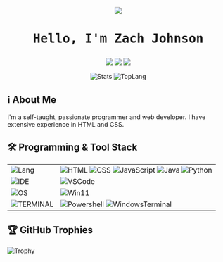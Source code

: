<div align="center">
  
<!------- --Banner-- ------->
![](https://github.com/user-attachments/assets/7c258892-9b00-413f-af2c-ec7486151e20)
<h1><pre>Hello, I'm Zach Johnson</pre></h1>

<a href="https://www.youtube.com/@cardinalboy-fy3lu"><img src="https://img.shields.io/badge/YouTube-FF0000?style=for-the-badge&logo=youtube&logoColor=white"></a>
<a href="mailto:zachrjohnson08@gmail.com"><img src="https://img.shields.io/badge/Gmail-D14836?style=for-the-badge&logo=gmail&logoColor=white"></a>
<a href="https://discordapp.com/users/"><img src="https://img.shields.io/badge/Discord-5865F2?style=for-the-badge&logo=discord&logoColor=white"></a>

<!------- --GitHub Stats-- ------->
![Stats](https://github-readme-stats.vercel.app/api?username=ZRJohnson&show_icons=true&count_private=true&theme=dark)
![TopLang](https://github-readme-stats.vercel.app/api/top-langs/?username=ZRJohnson&langs_count=10&theme=dark)
</div>

<!------- --About Me-- ------->
## ℹ️ About Me
I'm a self-taught, passionate programmer and web developer. I have extensive experience in HTML and CSS.

## 🛠 Programming & Tool Stack

|                                                                   |                                                                                          |
| :-----------------------------------------------------------------|------------------------------------------------------------------------------------------|
| ![Lang](https://img.shields.io/badge/-LANGUAGES-black?style=flat) | ![HTML](https://img.shields.io/badge/-HTML5-E34F26?style=flat&logo=html5&logoColor=white) ![CSS](https://img.shields.io/badge/-CSS3-254bdd?style=flat&logo=css3) ![JavaScript](https://img.shields.io/badge/-JavaScript-C69D00?style=flat&logo=javascript&logoColor=white) ![Java](https://img.shields.io/badge/Java-%23ED8B00?style=flat&logo=openjdk&logoColor=white) ![Python](https://img.shields.io/badge/Python-3776AB?style=flat&logo=python&logoColor=ffdd54)|
| ![IDE](https://img.shields.io/badge/-IDE-black?style=flat)        |  ![VSCode](https://img.shields.io/badge/VSCode-0078D4?style=flat&logo=visual%20studio%20code&logoColor=white)|
| ![OS](https://img.shields.io/badge/-OS-black?style=flat)          |  ![Win11](https://img.shields.io/badge/Windows_11-0078d4?style=flat&logo=windows-11&logoColor=white)
| ![TERMINAL](https://img.shields.io/badge/-TERMINAL-black?style=flat) | ![Powershell](https://img.shields.io/badge/Powershell-5391FE?style=flat&logo=powershell&logoColor=white) ![WindowsTerminal](https://img.shields.io/badge/Windows%20Terminal-4D4D4D?style=flat&logo=windows%20terminal&logoColor=white)

## 🏆 GitHub Trophies

![Trophy](https://github-profile-trophy.vercel.app/?username=ZRJohnson&theme=darkhub&no-bg=true&no-frame=true&margin-w=4)
